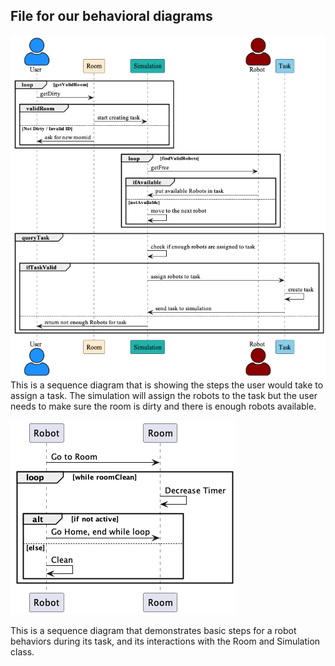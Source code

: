 ## File for our behavioral diagrams
![AssignTask Sequence Diagram](AssignTask.png) <br>
This is a sequence diagram that is showing the steps the user would take to assign a task. The simulation will assign the robots to the task but the user needs to make sure the room is dirty and there is enough robots available.

![duringTask Sequence Diagram](duringTaskSQ.png) <br>

This is a sequence diagram that demonstrates basic steps for a robot behaviors during its task, and its interactions with the Room and Simulation class.


